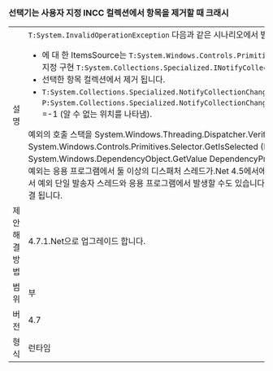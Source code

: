 ### <a name="crash-in-selector-when-removing-an-item-from-a-custom-incc-collection"></a>선택기는 사용자 지정 INCC 컬렉션에서 항목을 제거할 때 크래시

|   |   |
|---|---|
|설명|<code>T:System.InvalidOperationException</code> 다음과 같은 시나리오에서 발생할 수 있습니다.<ul><li>에 대 한 ItemsSource는 <code>T:System.Windows.Controls.Primitives.Selector</code> 는 컬렉션의 사용자 지정 구현 <code>T:System.Collections.Specialized.INotifyCollectionChanged</code>합니다.</li><li>선택한 항목 컬렉션에서 제거 됩니다.</li><li><code>T:System.Collections.Specialized.NotifyCollectionChangedEventArgs</code> 가 <code>P:System.Collections.Specialized.NotifyCollectionChangedEventArgs.OldStartingIndex</code> =-1 (알 수 없는 위치를 나타냄).</li></ul>예외의 호출 스택을 System.Windows.Threading.Dispatcher.VerifyAccess() System.Windows.Controls.Primitives.Selector.GetIsSelected (DependencyObject에서 System.Windows.DependencyObject.GetValue DependencyProperty dp ()에서 시작 요소)이이 예외는 응용 프로그램에서 둘 이상의 디스패처 스레드가.Net 4.5에서에서 발생할 수 있습니다. 4.7.net에서 예외 단일 발송자 스레드와 응용 프로그램에서 발생할 수도 있습니다. 이 문제는.Net 4.7.1에서에서 해결 됩니다.|
|제안 해결 방법|4.7.1.Net으로 업그레이드 합니다.|
|범위|부|
|버전|4.7|
|형식|런타임|


